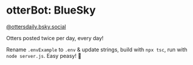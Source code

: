 # otterBot: BlueSky

[@ottersdaily.bsky.social](https://bsky.app/profile/ottersdaily.bsky.social)

Otters posted twice per day, every day!

Rename `.envExample` to `.env` & update strings, build with `npx tsc`, run with `node server.js`. Easy peasy! 🦦
